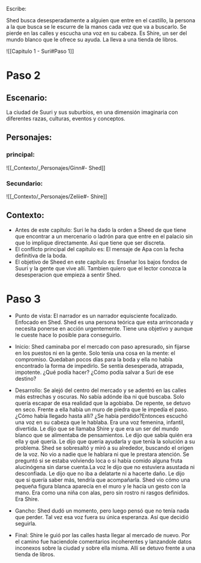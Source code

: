 Escribe:

Shed busca desesperadamente a alguien que entre en el castillo, la persona a la que busca se le escurre de la manos cada vez que va a buscarlo. Se pierde en las calles y escucha una voz en su cabeza. Es Shire, un ser del mundo blanco que le ofrece su ayuda. La lleva a una tienda de libros.

![[Capitulo 1 - Suri#Paso 1]]

# Paso 2

## Escenario:
La ciudad de Suuri y sus suburbios, en una dimensión imaginaria con diferentes razas, culturas, eventos y conceptos.

## Personajes:
### principal:
![[_Contexto/_Personajes/Ginn#- Shed]]

### Secundario:
![[_Contexto/_Personajes/Zeliie#- Shire]]

## Contexto:
-   Antes de este capítulo: Suri le ha dado la orden a Sheed de que tiene que encontrar a un mercenario o ladrón para que entre en el palacio sin que lo implique directamente. Asi que tiene que ser discreta.
- El conflicto principal del capítulo es: El mensaje de Apa con la fecha definitiva de la boda.
-   El objetivo de Sheed en este capítulo es: Enseñar los bajos fondos de Suuri y la gente que vive allí. Tambien quiero que el lector conozca la desesperacion que empieza a sentir Shed.

# Paso 3

 - Punto de vista: El narrador es un narrador equisciente focalizado. Enfocado en Shed. Shed es una persona teórica que esta arrinconada y necesita ponerse en acción urgentemente. Tiene una objetivo y aunque le cueste hace lo posible para conseguirlo.

- Inicio: Shed caminaba por el mercado con paso apresurado, sin fijarse en los puestos ni en la gente. Solo tenía una cosa en la mente: el compromiso. Quedaban pocos días para la boda y ella no había encontrado la forma de impedirlo. Se sentía desesperada, atrapada, impotente. ¿Qué podía hacer? ¿Cómo podía salvar a Suri de ese destino?

- Desarrollo: Se alejó del centro del mercado y se adentró en las calles más estrechas y oscuras. No sabía adónde iba ni qué buscaba. Solo quería escapar de esa realidad que la agobiaba. De repente, se detuvo en seco. Frente a ella había un muro de piedra que le impedía el paso. ¿Cómo había llegado hasta allí? ¿Se había perdido?Entonces escuchó una voz en su cabeza que le hablaba. Era una voz femenina, infantil, divertida. Le dijo que se llamaba Shire y que era un ser del mundo blanco que se alimentaba de pensamientos. Le dijo que sabía quién era ella y qué quería. Le dijo que quería ayudarla y que tenía la solución a su problema. Shed se sobresaltó y miró a su alrededor, buscando el origen de la voz. No vio a nadie que le hablara ni que le prestara atención. Se preguntó si se estaba volviendo loca o si había comido alguna fruta alucinógena sin darse cuenta.La voz le dijo que no estuviera asustada ni desconfiada. Le dijo que no iba a delatarte ni a hacerte daño. Le dijo que si quería saber más, tendría que acompañarla. Shed vio cómo una pequeña figura blanca aparecía en el muro y le hacía un gesto con la mano. Era como una niña con alas, pero sin rostro ni rasgos definidos. Era Shire.

- Gancho: Shed dudó un momento, pero luego pensó que no tenía nada que perder. Tal vez esa voz fuera su única esperanza. Así que decidió seguirla.

- Final: Shire le guió por las calles hasta llegar al mercado de nuevo. Por el camino fue haciendole comentarios incoherentes y lanzandole datos inconexos sobre la ciudad y sobre ella misma. Allí se detuvo frente a una tienda de libros.
